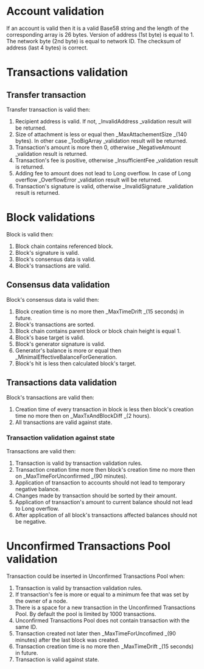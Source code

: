 # Account validation

If an account is valid then it is a valid Base58 string and the length of the corresponding array is 26 bytes. Version of address \(1st byte\) is equal to 1. The network byte \(2nd byte\) is equal to network ID. The checksum of address \(last 4 bytes\) is correct.

# Transactions validation

## Transfer transaction

Transfer transaction is valid then:

1. Recipient address is valid. If not, _InvalidAddress _validation result will be returned.
2. Size of attachment is less or equal then _MaxAttachementSize _\(140 bytes\). In other case _TooBigArray _validation result will be returned.
3. Transaction's amount is more then 0, otherwise _NegativeAmount _validation result is returned.
4. Transaction's fee is positive, otherwise _InsufficientFee _validation result is returned.
5. Adding fee to amount does not lead to Long overflow. In case of Long overflow _OverflowError _validation result will be returned.
6. Transaction's signature is valid, otherwise _InvalidSignature _validation result is returned.

# Block validations

Block is valid then:

1. Block chain contains referenced block.
2. Block's signature is valid.
3. Block's consensus data is valid.
4. Block's transactions are valid.

## Consensus data validation

Block's consensus data is valid then:

1. Block creation time is no more then _MaxTimeDrift _\(15 seconds\) in future.
2. Block's transactions are sorted.
3. Block chain contains parent block or block chain height is equal 1.
4. Block's base target is valid.
5. Block's generator signature is valid.
6. Generator's balance is more or equal then _MinimalEffectiveBalanceForGeneration. 
7. Block's hit is less then calculated block's target.

## Transactions data validation

Block's transactions are valid then:

1. Creation time of every transaction in block is less then block's creation time no more then on _MaxTxAndBlockDiff _\(2 hours\).
2. All transactions are valid against state.

### Transaction validation against state

Transactions are valid then:

1. Transaction is valid by transaction validation rules.
2. Transaction creation time more then block's creation time no more then on _MaxTimeForUnconfirmed _\(90 minutes\).
3. Application of transaction to accounts should not lead to temporary negative balance. 
4. Changes made by transaction should be sorted by their amount. 
5. Application of transaction's amount to current balance should not lead to Long overflow.
6. After application of all block's transactions affected balances should not be negative.

# Unconfirmed Transactions Pool validation

Transaction could be inserted in Unconfirmed Transactions Pool when:

1. Transaction is valid by transaction validation rules.
2. If transaction's fee is more or equal to a minimum fee that was set by the owner of a node.
3. There is a space for a new transaction in the Unconfirmed Transactions Pool. By default the pool is limited by 1000 transactions.
4. Unconfirmed Transactions Pool does not contain transaction with the same ID.
5. Transaction created not later then _MaxTimeForUncofimed _\(90 minutes\) after the last block was created.
6. Transaction creation time is no more then _MaxTimeDrift _\(15 seconds\) in future.
7. Transaction is valid against state.



